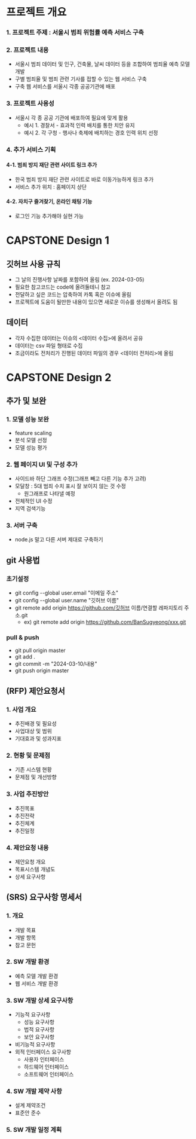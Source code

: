 # 프로젝트 개요
### 1. 프로젝트 주제 : 서울시 범죄 위험률 예측 서비스 구축
### 2. 프로젝트 내용 
- 서울시 범죄 데이터 및 인구, 건축물, 날씨 데이터 등을 조합하여 범죄율 예측 모델 개발
- 구별 범죄율 및 범죄 관련 기사를 접할 수 있는 웹 서비스 구축
- 구축 웹 서비스를 서울시 각종 공공기관에 배포
### 3. 프로젝트 사용성
- 서울시 각 종 공공 기관에 배포하여 필요에 맞게 활용
   - 예시 1. 경찰서 - 효과적 인력 배치를 통한 치안 유지
   - 예시 2. 각 구청 - 행사나 축제에 배치하는 경호 인력 위치 선정
### 4. 추가 서비스 기획
#### 4-1. 범죄 방지 재단 관련 사이트 링크 추가
- 한국 범죄 방지 재단 관련 사이트로 바로 이동가능하게 링크 추가
- 서비스 추가 위치 : 홈페이지 상단
#### 4-2. 자치구 즐겨찾기, 온라인 채팅 기능
- 로그인 기능 추가해야 실현 가능
  
# CAPSTONE Design 1
## 깃허브 사용 규칙
- 그 날의 진행사항 날짜를 포함하여 올림 (ex. 2024-03-05)
- 필요한 참고코드는 code에 올려둘테니 참고
- 전달하고 싶은 코드는 압축하여 카톡 혹은 이슈에 올림
- 프로젝트에 도움이 될만한 내용이 있으면 새로운 이슈를 생성해서 올려도 됨
## 데이터
- 각자 수집한 데이터는 이슈의 <데이터 수집>에 올려서 공유
- 데이터는 csv 파일 형태로 수집
- 조금이라도 전처리가 진행된 데이터 파일의 경우 <데이터 전처리>에 올림
  
# CAPSTONE Design 2
## 추가 및 보완
### 1. 모델 성능 보완
- feature scaling
- 분석 모델 선정
- 모델 성능 평가
### 2. 웹 페이지 UI 및 구성 추가
- 사이드바 하단 그래프 수정(그래프 빼고 다른 기능 추가 고려)
- 모달창 : 5대 범죄 수치 표시 잘 보이지 않는 것 수정
  - 원그래프로 나타낼 예정
- 전체적인 UI 수정
- 지역 검색기능
### 3. 서버 구축
- node.js 말고 다른 서버 제대로 구축하기
  
## git 사용법
### 초기설정
- git config --global user.email "이메일 주소"
- git config --global user.name "깃허브 이름"
- git remote add origin https://github.com/깃허브 이름/연결할 레파지토리 주소.git
  - ex) git remote add origin https://github.com/BanSugyeong/xxx.git
### pull & push
- git pull origin master
- git add .
- git commit -m "2024-03-10/내용"
- git push origin master
  
## (RFP) 제안요청서
### 1. 사업 개요
- 추진배경 및 필요성
- 사업대상 및 범위
- 기대효과 및 성과지표
  
### 2. 현황 및 문제점
- 기존 시스템 현황
- 문제점 및 개선방향
  
### 3. 사업 추진방안
- 추진목표
- 추진전략
- 추진체계
- 추진일정
  
### 4. 제안요청 내용
- 제안요청 개요
- 목표시스템 개념도
- 상세 요구사항

## (SRS) 요구사항 명세서
### 1. 개요
- 개발 목표
- 개발 항목
- 참고 문헌

### 2. SW 개발 환경
- 예측 모델 개발 환경
- 웹 서비스 개발 환경

### 3. SW 개발 상세 요구사항
- 기능적 요구사항
  - 성능 요구사항
  - 법적 요구사항
  - 보안 요구사항
- 비기능적 요구사항
- 외적 인터페이스 요구사항
  - 사용자 인터페이스
  - 하드웨어 인터페이스
  - 소프트웨어 인터페이스

### 4. SW 개발 제약 사항
- 설계 제약조건
- 표준안 준수

### 5. SW 개발 일정 계획

